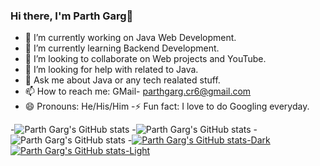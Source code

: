 ### Hi there, I'm Parth Garg👋
- 🔭 I’m currently working on Java Web Development.
- 🌱 I’m currently learning Backend Development.
- 👯 I’m looking to collaborate on Web projects and YouTube.
- 🤔 I’m looking for help with related to Java.
- 💬 Ask me about Java or any tech realated stuff.
- 📫 How to reach me: GMail- parthgarg.cr6@gmail.com
- 😄 Pronouns: He/His/Him
-⚡ Fun fact: I love to do Googling everyday.





-![Parth Garg's GitHub stats](https://github-readme-stats.vercel.app/api?username=parth2609&show_icons=true&theme=radical)
-![Parth Garg's GitHub stats](https://github-readme-stats.vercel.app/api?username=parth2609&show_icons=true&theme=transparent)
-![Parth Garg's GitHub stats](https://github-readme-stats.vercel.app/api?username=parth2609&show_icons=true&bg_color=00000000)
-[![Parth Garg's GitHub stats-Dark](https://github-readme-stats.vercel.app/api?username=parth2609&show_icons=true&theme=dark#gh-dark-mode-only)](https://github.com/parth2609/github-readme-stats#gh-dark-mode-only)
[![Parth Garg's GitHub stats-Light](https://github-readme-stats.vercel.app/api?username=parth2609&show_icons=true&theme=default#gh-light-mode-only)](https://github.com/parth2609/github-readme-stats#gh-light-mode-only)
